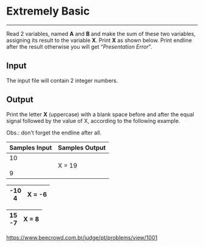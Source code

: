 # Extremely Basic

---

Read 2 variables, named **A** and **B** and make the sum of these two variables, assigning its result to the variable **X**. Print **X** as shown below. Print endline after the result otherwise you will get “*Presentation Error*”.

## Input

The input file will contain 2 integer numbers.

## Output

Print the letter **X** (uppercase) with a blank space before and after the equal signal followed by the value of X, according to the following example.

Obs.: don't forget the endline after all.

| Samples Input | Samples Output |
| ------------- | -------------- |
| 10<br><br>9   | X = 19         |

| -10  <br>4 | X = -6 |
| ---------- | ------ |

| 15  <br>-7 | X = 8 |
| ---------- | ----- |

https://www.beecrowd.com.br/judge/pt/problems/view/1001
